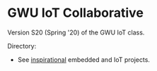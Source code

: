 # GWU IoT Collaborative

Version S20 (Spring '20) of the GWU IoT class.

Directory:

- See [inspirational](https://github.com/gwu-iot/collaboration/blob/master/inspiration.md) embedded and IoT projects.

